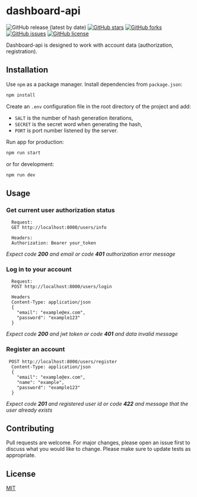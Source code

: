 # dashboard-api 

![GitHub release (latest by date)](https://img.shields.io/github/v/release/everman32/dashboard-api) [![GitHub stars](https://img.shields.io/github/stars/everman32/dashboard-api)](https://github.com/everman32/dashboard-api/stargazers) [![GitHub forks](https://img.shields.io/github/forks/everman32/dashboard-api)](https://github.com/everman32/dashboard-api/network) [![GitHub issues](https://img.shields.io/github/issues/everman32/dashboard-api)](https://github.com/everman32/dashboard-api/issues) [![GitHub license](https://img.shields.io/github/license/everman32/dashboard-api)](https://github.com/everman32/dashboard-api)

Dashboard-api is designed to work with account data (authorization, registration).

## Installation

Use `npm` as a package manager. Install dependencies from `package.json`:
```bash
npm install
```

Create an `.env` configuration file in the root directory of the project and add:
* `SALT` is the number of hash generation iterations,
* `SECRET` is the secret word when generating the hash,
* `PORT` is port number listened by the server.

Run app for production:
```bash
npm run start
```
or for development:
```bash
npm run dev
```

## Usage

### Get current user authorization status
```http
  Request:
  GET http://localhost:8000/users/info

  Headers:
  Authorization: Bearer your_token
```
*Expect code **200** and email or code **401** authorization error message*

### Log in to your account
```http
  Request:
  POST http://localhost:8000/users/login

  Headers
  Content-Type: application/json
  {
    "email": "example@ex.com",
    "password": "example123"
  }
```
*Expect code **200** and jwt token or code **401** and data invalid message*

### Register an account
```http
 POST http://localhost:8000/users/register
  Content-Type: application/json
  { 
    "email": "example@ex.com",
    "name": "example",
    "password": "example123" 
  }
```
*Expect code **201** and registered user id or code **422** and message that the user already exists*

## Contributing
Pull requests are welcome. For major changes, please open an issue first to discuss what you would like to change.
Please make sure to update tests as appropriate.

## License
[MIT](https://choosealicense.com/licenses/mit/)